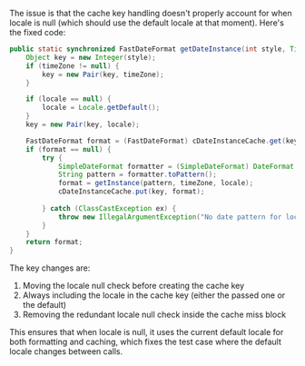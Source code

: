 The issue is that the cache key handling doesn't properly account for when locale is null (which should use the default locale at that moment). Here's the fixed code:

```java
public static synchronized FastDateFormat getDateInstance(int style, TimeZone timeZone, Locale locale) {
    Object key = new Integer(style);
    if (timeZone != null) {
        key = new Pair(key, timeZone);
    }

    if (locale == null) {
        locale = Locale.getDefault();
    }
    key = new Pair(key, locale);

    FastDateFormat format = (FastDateFormat) cDateInstanceCache.get(key);
    if (format == null) {
        try {
            SimpleDateFormat formatter = (SimpleDateFormat) DateFormat.getDateInstance(style, locale);
            String pattern = formatter.toPattern();
            format = getInstance(pattern, timeZone, locale);
            cDateInstanceCache.put(key, format);
            
        } catch (ClassCastException ex) {
            throw new IllegalArgumentException("No date pattern for locale: " + locale);
        }
    }
    return format;
}
```

The key changes are:
1. Moving the locale null check before creating the cache key
2. Always including the locale in the cache key (either the passed one or the default)
3. Removing the redundant locale null check inside the cache miss block

This ensures that when locale is null, it uses the current default locale for both formatting and caching, which fixes the test case where the default locale changes between calls.
